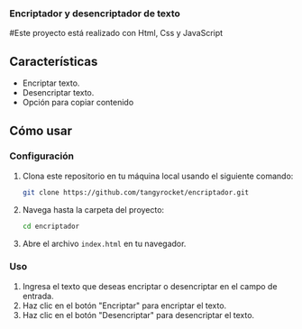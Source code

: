 ### Encriptador y desencriptador de texto 
#Este proyecto está realizado con Html, Css y JavaScript

## Características

- Encriptar texto.
- Desencriptar texto.
- Opción para copiar contenido

## Cómo usar

### Configuración

1. Clona este repositorio en tu máquina local usando el siguiente comando:

    ```bash
    git clone https://github.com/tangyrocket/encriptador.git
    ```

2. Navega hasta la carpeta del proyecto:

    ```bash
    cd encriptador
    ```

3. Abre el archivo `index.html` en tu navegador.

### Uso

1. Ingresa el texto que deseas encriptar o desencriptar en el campo de entrada.
2. Haz clic en el botón "Encriptar" para encriptar el texto.
3. Haz clic en el botón "Desencriptar" para desencriptar el texto.

